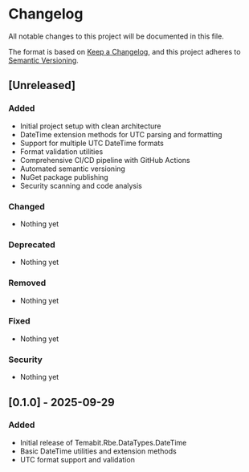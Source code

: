 # Changelog

All notable changes to this project will be documented in this file.

The format is based on [Keep a Changelog](https://keepachangelog.com/en/1.0.0/),
and this project adheres to [Semantic Versioning](https://semver.org/spec/v2.0.0.html).

## [Unreleased]

### Added
- Initial project setup with clean architecture
- DateTime extension methods for UTC parsing and formatting
- Support for multiple UTC DateTime formats
- Format validation utilities
- Comprehensive CI/CD pipeline with GitHub Actions
- Automated semantic versioning
- NuGet package publishing
- Security scanning and code analysis

### Changed
- Nothing yet

### Deprecated
- Nothing yet

### Removed
- Nothing yet

### Fixed
- Nothing yet

### Security
- Nothing yet

## [0.1.0] - 2025-09-29

### Added
- Initial release of Temabit.Rbe.DataTypes.DateTime
- Basic DateTime utilities and extension methods
- UTC format support and validation
